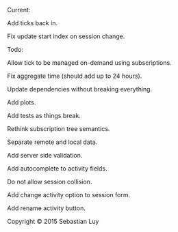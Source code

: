 Current:

Add ticks back in.

Fix update start index on session change.

Todo:

Allow tick to be managed on-demand using subscriptions.

Fix aggregate time (should add up to 24 hours).

Update dependencies without breaking everything.

Add plots.

Add tests as things break.

Rethink subscription tree semantics.

Separate remote and local data.

Add server side validation.

Add autocomplete to activity fields.

Do not allow session collision.

Add change activity option to session form.

Add rename activity button.

Copyright © 2015 Sebastian Luy
